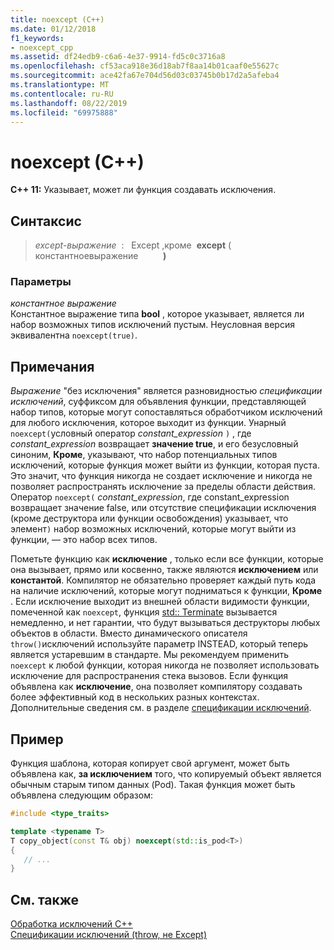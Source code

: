 ```yaml
---
title: noexcept (C++)
ms.date: 01/12/2018
f1_keywords:
- noexcept_cpp
ms.assetid: df24edb9-c6a6-4e37-9914-fd5c0c3716a8
ms.openlocfilehash: cf53aca918e36d18ab7f8aa14b01caaf0e55627c
ms.sourcegitcommit: ace42fa67e704d56d03c03745b0b17d2a5afeba4
ms.translationtype: MT
ms.contentlocale: ru-RU
ms.lasthandoff: 08/22/2019
ms.locfileid: "69975888"
---
```

# <a name="noexcept-c"></a>noexcept (C++)

**C++ 11:** Указывает, может ли функция создавать исключения.

## <a name="syntax"></a>Синтаксис

> *except-выражение* &nbsp;: &nbsp; Except ,кроме&nbsp; **except** ( константноевыражение&nbsp; &nbsp; &nbsp; &nbsp; &nbsp;  **)**

### <a name="parameters"></a>Параметры

*константное выражение*<br/>
Константное выражение типа **bool** , которое указывает, является ли набор возможных типов исключений пустым. Неусловная версия эквивалентна `noexcept(true)`.

## <a name="remarks"></a>Примечания

*Выражение* "без исключения" является разновидностью *спецификации исключений*, суффиксом для объявления функции, представляющей набор типов, которые могут сопоставляться обработчиком исключений для любого исключения, которое выходит из функции. Унарный `noexcept(`условный оператор *constant_expression* `)` , где *constant_expression* возвращает **значение true**, и его безусловный синоним, **Кроме**, указывают, что набор потенциальных типов исключений, которые функция может выйти из функции, которая пуста. Это значит, что функция никогда не создает исключение и никогда не позволяет распространять исключение за пределы области действия. Оператор `noexcept(` *constant_expression*, где constant_expression возвращает значение false, или отсутствие спецификации исключения (кроме деструктора или функции освобождения) указывает, что элемент`)` набор возможных исключений, которые могут выйти из функции, — это набор всех типов.

Пометьте функцию как **исключение** , только если все функции, которые она вызывает, прямо или косвенно, также являются **исключением** или **константой**. Компилятор не обязательно проверяет каждый путь кода на наличие исключений, которые могут подниматься к функции, **Кроме** . Если исключение выходит из внешней области видимости функции, помеченной как `noexcept`, функция [std:: Terminate](../standard-library/exception-functions.md#terminate) вызывается немедленно, и нет гарантии, что будут вызываться деструкторы любых объектов в области. Вместо динамического описателя `throw()`исключений используйте параметр INSTEAD, который теперь является устаревшим в стандарте. Мы рекомендуем применить `noexcept` к любой функции, которая никогда не позволяет использовать исключение для распространения стека вызовов. Если функция объявлена как **исключение**, она позволяет компилятору создавать более эффективный код в нескольких разных контекстах. Дополнительные сведения см. в разделе [спецификации исключений](exception-specifications-throw-cpp.md).

## <a name="example"></a>Пример

Функция шаблона, которая копирует свой аргумент, может быть объявлена как, **за исключением** того, что копируемый объект является обычным старым типом данных (Pod). Такая функция может быть объявлена следующим образом:

```cpp
#include <type_traits>

template <typename T>
T copy_object(const T& obj) noexcept(std::is_pod<T>)
{
   // ...
}
```

## <a name="see-also"></a>См. также

[Обработка исключений С++](cpp-exception-handling.md)<br/>
[Спецификации исключений (throw, не Except)](exception-specifications-throw-cpp.md)